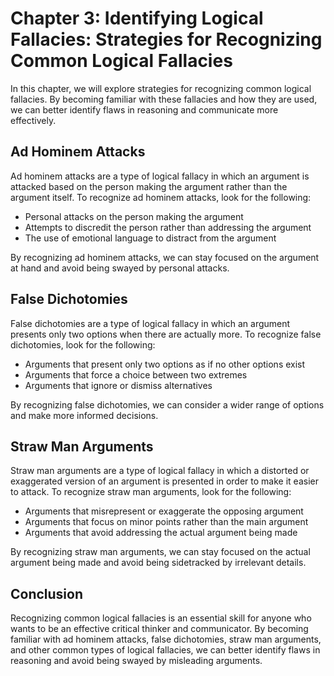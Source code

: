 Chapter 3: Identifying Logical Fallacies: Strategies for Recognizing Common Logical Fallacies
=============================================================================================

In this chapter, we will explore strategies for recognizing common logical fallacies. By becoming familiar with these fallacies and how they are used, we can better identify flaws in reasoning and communicate more effectively.

Ad Hominem Attacks
------------------

Ad hominem attacks are a type of logical fallacy in which an argument is attacked based on the person making the argument rather than the argument itself. To recognize ad hominem attacks, look for the following:

* Personal attacks on the person making the argument
* Attempts to discredit the person rather than addressing the argument
* The use of emotional language to distract from the argument

By recognizing ad hominem attacks, we can stay focused on the argument at hand and avoid being swayed by personal attacks.

False Dichotomies
-----------------

False dichotomies are a type of logical fallacy in which an argument presents only two options when there are actually more. To recognize false dichotomies, look for the following:

* Arguments that present only two options as if no other options exist
* Arguments that force a choice between two extremes
* Arguments that ignore or dismiss alternatives

By recognizing false dichotomies, we can consider a wider range of options and make more informed decisions.

Straw Man Arguments
-------------------

Straw man arguments are a type of logical fallacy in which a distorted or exaggerated version of an argument is presented in order to make it easier to attack. To recognize straw man arguments, look for the following:

* Arguments that misrepresent or exaggerate the opposing argument
* Arguments that focus on minor points rather than the main argument
* Arguments that avoid addressing the actual argument being made

By recognizing straw man arguments, we can stay focused on the actual argument being made and avoid being sidetracked by irrelevant details.

Conclusion
----------

Recognizing common logical fallacies is an essential skill for anyone who wants to be an effective critical thinker and communicator. By becoming familiar with ad hominem attacks, false dichotomies, straw man arguments, and other common types of logical fallacies, we can better identify flaws in reasoning and avoid being swayed by misleading arguments.


